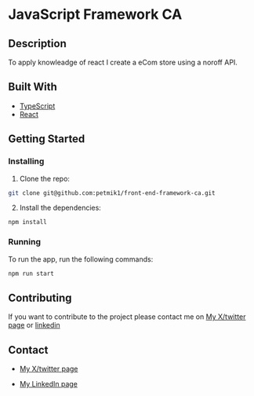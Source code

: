# JavaScript Framework CA

## Description

To apply knowleadge of react I create a eCom store using a noroff API.

## Built With

- [TypeScript](https://www.typescriptlang.org/)
- [React](https://react.dev/)

## Getting Started

### Installing

1. Clone the repo:

```bash
git clone git@github.com:petmik1/front-end-framework-ca.git
```

2. Install the dependencies:

```
npm install
```

### Running

To run the app, run the following commands:

```bash
npm run start
```

## Contributing

If you want to contribute to the project please contact me on [My X/twitter page](https://twitter.com/EmilHatland) or [linkedin](https://www.linkedin.com/in/petter-emil-hatland-mikalsen-4686a9237/)

## Contact

- [My X/twitter page](https://twitter.com/EmilHatland)

- [My LinkedIn page](https://www.linkedin.com/in/petter-emil-hatland-mikalsen-4686a9237/)
